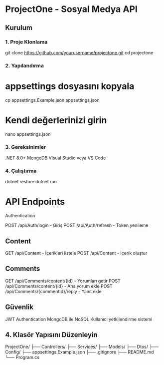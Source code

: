 # ProjectOne - Sosyal Medya API

## Kurulum

### 1. Proje Klonlama

git clone https://github.com/yourusername/projectone.git
cd projectone

### 2. Yapılandırma
# appsettings dosyasını kopyala
cp appsettings.Example.json appsettings.json

# Kendi değerlerinizi girin
nano appsettings.json

### 3. Gereksinimler

.NET 8.0+
MongoDB
Visual Studio veya VS Code

### 4. Çalıştırma

dotnet restore
dotnet run

# API Endpoints
Authentication

POST /api/Auth/login - Giriş
POST /api/Auth/refresh - Token yenileme

## Content

GET /api/Content - İçerikleri listele
POST /api/Content - İçerik oluştur

## Comments

GET /api/Comments/content/{id} - Yorumları getir
POST /api/Comments/content/{id} - Ana yorum ekle
POST /api/Comments/{commentId}/reply - Yanıt ekle

## Güvenlik

JWT Authentication
MongoDB ile NoSQL
Kullanıcı yetkilendirme sistemi

## 4. Klasör Yapısını Düzenleyin

ProjectOne/
├── Controllers/
├── Services/
├── Models/
├── Dtos/
├── Config/
├── appsettings.Example.json
├── .gitignore
├── README.md
└── Program.cs